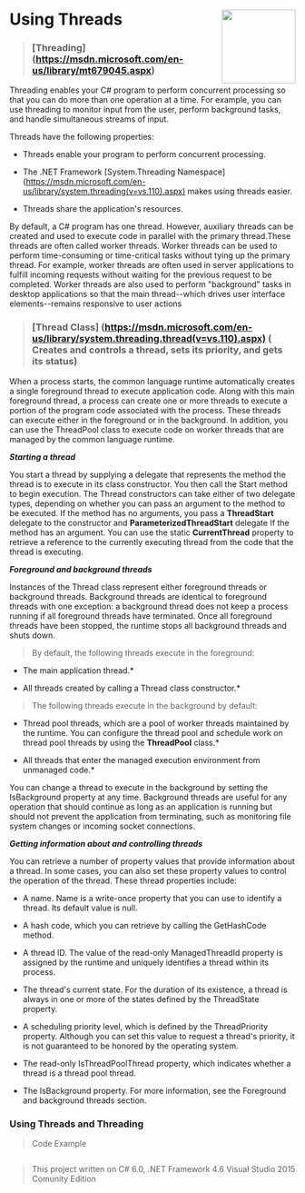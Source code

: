 # Using Threads <img src="https://cloud.githubusercontent.com/assets/24522089/21962098/41a510c8-db36-11e6-95ef-eb392a0a1919.png" align="right" width="130px" height="130px" /> 

>### [**Threading**] (https://msdn.microsoft.com/en-us/library/mt679045.aspx) 

Threading enables your C# program to perform concurrent processing so that you can do more than one operation at a time.
For example, you can use threading to monitor input from the user, perform background tasks, and handle simultaneous streams of input.

Threads have the following properties:

* Threads enable your program to perform concurrent processing.

* The .NET Framework [System.Threading Namespace] (https://msdn.microsoft.com/en-us/library/system.threading(v=vs.110).aspx) makes using threads easier.

* Threads share the application's resources.

By default, a C# program has one thread. However, auxiliary threads can be created and used to execute code in parallel with the primary thread.These threads are often called worker threads. Worker threads can be used to perform time-consuming or time-critical tasks without tying up the primary thread. For example, worker threads are often used in server applications to fulfill incoming requests without waiting for the previous request to be completed. Worker threads are also used to perform "background" tasks in desktop applications so that the main thread--which drives user interface elements--remains responsive to user actions


> ### [**Thread Class**] (https://msdn.microsoft.com/en-us/library/system.threading.thread(v=vs.110).aspx) ( Creates and controls a thread, sets its priority, and gets its status)

When a process starts, the common language runtime automatically creates a single foreground thread to execute application code. Along with this main foreground thread, a process can create one or more threads to execute a portion of the program code associated with the process. These threads can execute either in the foreground or in the background. In addition, you can use the ThreadPool class to execute code on worker threads that are managed by the common language runtime.

***Starting a thread***

You start a thread by supplying a delegate that represents the method the thread is to execute in its class constructor. You then call the Start method to begin execution.
The Thread constructors can take either of two delegate types, depending on whether you can pass an argument to the method to be executed. If the method has no arguments, you pass a **ThreadStart** delegate to the constructor and **ParameterizedThreadStart** delegate If the method has an argument.
You can use the static **CurrentThread** property to retrieve a reference to the currently executing thread from the code that the thread is executing.


***Foreground and background threads***

Instances of the Thread class represent either foreground threads or background threads. Background threads are identical to foreground threads with one exception: a background thread does not keep a process running if all foreground threads have terminated. Once all foreground threads have been stopped, the runtime stops all background threads and shuts down.

> By default, the following threads execute in the foreground:

* The main application thread.*

* All threads created by calling a Thread class constructor.*

> The following threads execute in the background by default:

* Thread pool threads, which are a pool of worker threads maintained by the runtime. You can configure the thread pool and schedule work on thread pool threads by using the **ThreadPool** class.*

* All threads that enter the managed execution environment from unmanaged code.*

You can change a thread to execute in the background by setting the IsBackground property at any time. Background threads are useful for any operation that should continue as long as an application is running but should not prevent the application from terminating, such as monitoring file system changes or incoming socket connections.

***Getting information about and controlling threads***

You can retrieve a number of property values that provide information about a thread. In some cases, you can also set these property values to control the operation of the thread. These thread properties include:

* A name. Name is a write-once property that you can use to identify a thread. Its default value is null.

* A hash code, which you can retrieve by calling the GetHashCode method.

* A thread ID. The value of the read-only ManagedThreadId property is assigned by the runtime and uniquely identifies a thread within its process.

* The thread's current state. For the duration of its existence, a thread is always in one or more of the states defined by the ThreadState property.

* A scheduling priority level, which is defined by the ThreadPriority property. Although you can set this value to request a thread's priority, it is not guaranteed to be honored by the operating system.

* The read-only IsThreadPoolThread property, which indicates whether a thread is a thread pool thread.

* The IsBackground property. For more information, see the Foreground and background threads section.

### Using Threads and Threading

> Code Example

```c#
```





> This project written on C# 6.0, .NET Framework 4.6 Visual Studio 2015 Comunity Edition
